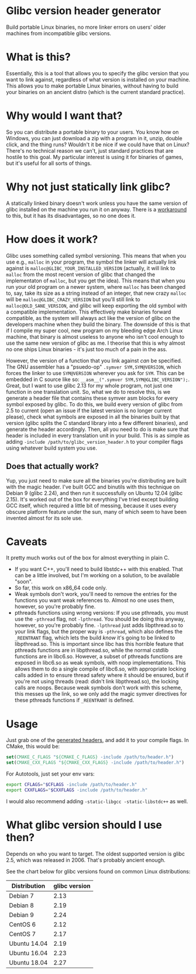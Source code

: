 # Glibc version header generator
Build portable Linux binaries, no more linker errors on users' older machines from incompatible glibc versions.

# What is this?
Essentially, this is a tool that allows you to specify the glibc version that you want to link against, regardless of what version is installed on your machine.
This allows you to make portable Linux binaries, without having to build your binaries on an ancient distro (which is the current standard practice).

# Why would I want that?
So you can distribute a portable binary to your users. You know how on Windows, you can just download a zip with a program in it, unzip, double click, and the thing runs? Wouldn't it be nice if we could have that on Linux? 
There's no technical reason we can't, just standard practices that are hostile to this goal.
My particular interest is using it for binaries of games, but it's useful for all sorts of things.

# Why not just statically link glibc?
A statically linked binary doesn't work unless you have the same version of glibc installed on the machine you run it on anyway. There is a [workaround](https://sourceware.org/glibc/wiki/FAQ#Even_statically_linked_programs_need_some_shared_libraries_which_is_not_acceptable_for_me.__What_can_I_do.3F) to this, but it has its disadvantages, so no one does it.


# How does it work?
Glibc uses something called symbol versioning. This means that when you use e.g., `malloc` in your program, the symbol the linker will actually link against is `malloc@GLIBC_YOUR_INSTALLED_VERSION` (actually, it will link to `malloc` from the most recent version of glibc that changed the implementaton of `malloc`, but you get the idea). 
This means that when you run your old program on a newer system, where `malloc` has been changed to, say, take its size as a string instead of an integer, that new crazy `malloc` will be `malloc@GLIBC_CRAZY_VERSION` but you'll still link to `malloc@OLD_SANE_VERSION`, and glibc will keep exporting the old symbol with a compatible implementation.
This effectively make binaries forward compatible, as the system will always act like the version of glibc on the developers machine when they build the binary.
The downside of this is that if I compile my super cool, new program on my bleeding edge Arch Linux machine, that binary is almost useless to anyone who isn't cool enough to use the same new version of glibc as me. 
I theorise that this is why almost no one ships Linux binaries - it's just too much of a pain in the ass.

However, the version of a function that you link against _can_ be specified.
The GNU assembler has a "psuedo-op" `.symver SYM,SYM@VERSION`, which forces the linker to use `SYM@VERSION` wherever you ask for `SYM`. 
This can be embedded in C source like so: `__asm__(".symver SYM,SYM@GLIBC_VERSION");`.
Great, but I want to use glibc 2.13 for my whole program, not just one function in one translation unit.
So, what we do to resolve this, is we generate a header file that contains these symver asm blocks for every symbol exposed by glibc.
To do this, we build every version of glibc from 2.5 to current (open an issue if the latest version is no longer current please), check what symbols are exposed in all the binaries built by that version (glibc splits the C standard library into a few different binaries), and generate the header accordingly. 
Then, all you need to do is make sure that header is included in every translation unit in your build.
This is as simple as adding `-include /path/to/glibc_version_header.h` to your compiler flags using whatever build system you use.

## Does that actually work?
Yup, you just need to make sure all the binaries you're distributing are built with the magic header.
I've built GCC and binutils with this technique on Debian 9 (glibc 2.24), and then run it successfully on Ubuntu 12.04 (glibc 2.15).
It's worked out of the box for everything I've tried except building GCC itself, which required a little bit of messing, because it uses every obscure platform feature under the sun, many of which seem to have been invented almost for its sole use.

# Caveats
It pretty much works out of the box for almost everything in plain C.
- If you want C++, you'll need to build libstdc++ with this enabled. That can be a little involved, but I'm working on a solution, to be available "soon".
- So far, this work on x86\_64 code only.
- Weak symbols don't work, you'll need to remove the entries for the functions you want weak references to. Almost no one uses them, however, so you're probably fine.
- pthreads functions using wrong versions: If you use pthreads, you must use the `-pthread` flag, not `-lpthread`. You should be doing this anyway, however, so you're probably fine.
  `-lpthread` just adds libpthread.so to your link flags, but the proper way is `-pthread`, which also defines the `_REENTRANT` flag, which lets the build _know_ it's going to be linked to libpthread.so. This is important since libc has this horrible feature that pthreads functions are in libpthread.so, while the normal cstdlib functions are in libc6.so. However, a subset of pthreads functions are exposed in libc6.so as weak symbols, with noop implementations. This allows them to do a single compile of libc6.so, with appropriate locking calls added in to ensure thread safety where it should be ensured, but if you're not using threads (read: didn't link libpthread.so), the locking calls are noops. Because weak symbols don't work with this scheme, this messes up the link, so we only add the magic symver directives for these pthreads functions if `_REENTRANT` is defined.

# Usage
Just grab one of the [generated headers](version_headers), and add it to your compile flags.
In CMake, this would be:
```cmake
set(CMAKE_C_FLAGS "${CMAKE_C_FLAGS} -include /path/to/header.h")
set(CMAKE_CXX_FLAGS "${CMAKE_CXX_FLAGS} -include /path/to/header.h")
```

For Autotools, just set your env vars:
```bash
export CFLAGS="$CFLAGS -include /path/to/header.h"
export CXXFLAGS="$CXXFLAGS -include /path/to/header.h"
```

I would also recommend adding `-static-libgcc -static-libstdc++` as well.

# What glibc version should I use then?
Depends on who you want to target. The oldest supported version is glibc 2.5, which was released in 2006. That's probably ancient enough.

See the chart below for glibc versions found on common Linux distributions:
 
| Distribution | glibc version |
|--------------|---------------|
| Debian 7     | 2.13          |
| Debian 8     | 2.19          |
| Debian 9     | 2.24          |
| CentOS 6     | 2.12          |
| CentOS 7     | 2.17          |
| Ubuntu 14.04 | 2.19          |
| Ubuntu 16.04 | 2.23          |
| Ubuntu 18.04 | 2.27          |
